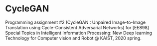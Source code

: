 # CycleGAN
Programming assignment #2 (CycleGAN : Unpaired Image-to-Image Translation using Cycle-Consistent Adversarial Networks) for [EE898] Special Topics in Intelligent Information Processing: New Deep learning Technology for Computer vision and Robot @ KAIST, 2020 spring.
